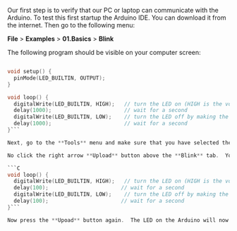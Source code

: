 Our first step is to verify that our PC or laptop can communicate with the Arduino.  To test this first startup the Arduino IDE.  You can download it from the internet.  Then go to the following menu:

**File** > **Examples** > **01.Basics** > **Blink**

The following program should be visible on your computer screen:

```C

void setup() {
  pinMode(LED_BUILTIN, OUTPUT);
}

void loop() {
  digitalWrite(LED_BUILTIN, HIGH);   // turn the LED on (HIGH is the voltage level)
  delay(1000);                       // wait for a second
  digitalWrite(LED_BUILTIN, LOW);    // turn the LED off by making the voltage LOW
  delay(1000);                       // wait for a second
}```

Next, go to the **Tools** menu and make sure that you have selected the right Arduino processor, the right port and the right version of the bootloader.  Note that the Arduino Nano processors we use must be configured to use the old bootloader.

No click the right arrow **Upload** button above the **Blink** tab.  You should see the LEDs on the Arduino briefly blink.  After around five seconds you should see the LED on the Arduino flashing on and off every second.  You can now change the delay time from one second (1000 milliseconds) to 1/10th of a second (100 milliseconds). The loop function will now look like the following lines:

```C
void loop() {
  digitalWrite(LED_BUILTIN, HIGH);   // turn the LED on (HIGH is the voltage level)
  delay(100);                       // wait for a second
  digitalWrite(LED_BUILTIN, LOW);    // turn the LED off by making the voltage LOW
  delay(100);                       // wait for a second
}```

Now press the **Upoad** button again.  The LED on the Arduino will now be flashing ten times as fast or 10 times per second.